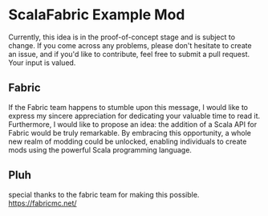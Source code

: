# ScalaFabric Example Mod

Currently, this idea is in the proof-of-concept stage and is subject to change. If you come across any problems, please don't hesitate to create an issue, and if you'd like to contribute, feel free to submit a pull request. Your input is valued.

## Fabric 

If the Fabric team happens to stumble upon this message, I would like to express my sincere appreciation for dedicating your valuable time to read it. Furthermore, I would like to propose an idea: the addition of a Scala API for Fabric would be truly remarkable. By embracing this opportunity, a whole new realm of modding could be unlocked, enabling individuals to create mods using the powerful Scala programming language.

## Pluh
special thanks to the fabric team for making this possible.
https://fabricmc.net/
